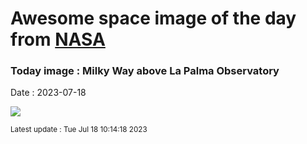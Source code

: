 
# Awesome space image of the day from [NASA](https://api.nasa.gov/)

### Today image : Milky Way above La Palma Observatory
Date : 2023-07-18

![](https://apod.nasa.gov/apod/image/2307/MwLaPalma_Rosadzinski_960.jpg)

<small>Latest update : Tue Jul 18 10:14:18 2023</small>
        